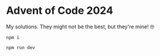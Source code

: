 # Advent of Code 2024
My solutions. They might not be the best, but they're mine! 🤓

```
npm i
```
```
npm run dev
```
